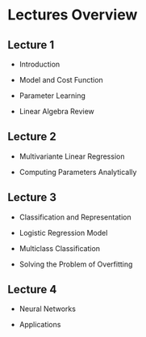 # Lectures Overview

## Lecture 1

* Introduction

* Model and Cost Function

* Parameter Learning

* Linear Algebra Review

## Lecture 2

* Multivariante Linear Regression

* Computing Parameters Analytically

## Lecture 3

* Classification and Representation

* Logistic Regression Model

* Multiclass Classification

* Solving the Problem of Overfitting

## Lecture 4

* Neural Networks

* Applications

